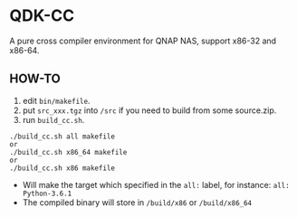 # QDK-CC
A pure cross compiler environment for QNAP NAS, support x86-32 and x86-64.


## HOW-TO
1. edit `bin/makefile`.
2. put `src_xxx.tgz` into `/src` if you need to build from some source.zip.
3. run `build_cc.sh`.
```
./build_cc.sh all makefile
or
./build_cc.sh x86_64 makefile
or
./build_cc.sh x86 makefile
```

  - Will make the target which specified in the `all:` label, for instance: `all: Python-3.6.1`
  - The compiled binary will store in `/build/x86` or `/build/x86_64`
